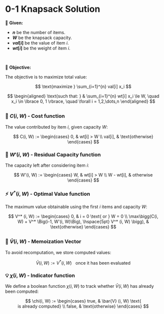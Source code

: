 # 0-1 Knapsack Solution

📝 **Given:**
- **$n$** be the number of items.
- **$W$** be the knapsack capacity.
- **$val[i]$** be the value of item $i$.
- **$wt[i]$** be the weight of item $i$.

<br>

🎯 **Objective:**

The objective is to maximize total value:

$$
\text{maximize } \sum_{i=1}^{n} val[i] x_i
$$

$$
\begin{aligned}
\text{such that: } &
\sum_{i=1}^{n} wt[i] x_i \le W, \quad x_i \in \lbrace 0, 1 \rbrace, \quad \forall i = 1,2,\dots,n
\end{aligned}
$$




##

### 🔹 $C(i,W)$ - Cost function 
The value contributed by item $i$, given capacity $W$:

$$
  C(i, W) :=
  \begin{cases}
  0, &  wt[i] > W \\
  val[i], & \text{otherwise}
  \end{cases}
$$

### 🔹 $W'(i, W)$ - Residual Capacity function 
The capacity left after considering item $i$:

$$
  W'(i, W) :=
  \begin{cases}
  W, &  wt[i] > W \\
  W - wt[i], & otherwise
  \end{cases}
$$


### ⚡ $V^* (i, W)$ - Optimal Value function 
The maximum value obtainable using the first $i$ items and capacity $W$:

$$
  V^* (i, W) :=
  \begin{cases}
  0, & i = 0 \text{ or } W = 0 \\
  \max\bigg(C(i, W) + V^* \Big(i-1, W'(i, W)\Big), \hspace{5pt} V^* (i, W) \bigg), & \text{otherwise}
  \end{cases}
$$

##

### 💾 $\bar{V}(i, W)$ - Memoization Vector 
To avoid recomputation, we store computed values:

$$
  \bar{V}(i, W) := V^* (i, W) \hspace{10pt} \text{once it has been evaluated}
$$

### 💡 $\chi(i, W)$ - Indicator function
We define a boolean function $\chi(i, W)$ to track whether $\bar{V}(i, W)$ has already been computed:

$$
  \chi(i, W) := 
  \begin{cases}
  true,  & \bar{V} (i, W) \text{ is already computed} \\
  false, & \text{otherwise}
  \end{cases}
$$

